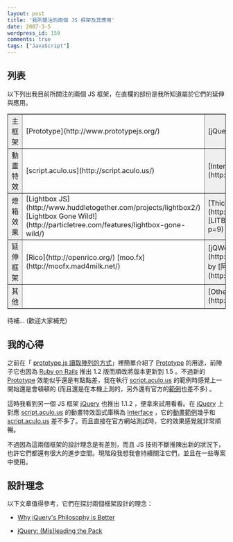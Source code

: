 ```yaml
---
layout: post
title: '我所關注的兩個 JS 框架及其應用'
date: 2007-3-5
wordpress_id: 159
comments: true
tags: ["JavaScript"]
---
```


## 列表

以下列出我目前所關注的兩個 JS 框架，在直欄的部份是我所知道屬於它們的延伸與應用。
<table width="400" border="1" cellpadding="5" cellspacing="0" style="border-collapse: collapse;">
<tbody>
<tr>
<td width="20%" style="background-color: #EEE;">主框架</td>
<td width="40%">[Prototype](http://www.prototypejs.org/)</td>
<td width="40%" style="background-color: #EFEFEF;">[jQuery](http://jquery.com/)</td>
</tr>
<tr>
<td style="background-color: #EEE;">動畫特效</td>
<td>[script.aculo.us](http://script.aculo.us/)</td>
<td style="background-color: #EFEFEF;">[Interface](http://interface.eyecon.ro/)</td>
</tr>
<tr>
<td style="background-color: #EEE;">燈箱效果</td>
<td>[Lightbox JS](http://www.huddletogether.com/projects/lightbox2/)
[Lightbox Gone Wild!](http://particletree.com/features/lightbox-gone-wild/)</td>
<td style="background-color: #EFEFEF;">[ThickBox](http://jquery.com/demo/thickbox/)
[LITBox](http://www.ryanjlowe.com/?p=9)</td>
</tr>
<tr>
<td style="background-color: #EEE;">延伸框架</td>
<td>[Rico](http://openrico.org/)
[moo.fx](http://moofx.mad4milk.net/)</td>
<td style="background-color: #EFEFEF;">[jQWebExt](http://code.google.com/p/jqwebext/) by [阿土伯](http://racklin.blogspot.com/)</td>
</tr>
<tr>
<td style="background-color: #EEE;">其他</td>
<td>&nbsp;</td>
<td style="background-color: #EFEFEF;">[Other Plugins](http://docs.jquery.com/Plugins)</td>
</tr>
</tbody>
</table>

待補... (歡迎大家補充) 

## 我的心得

之前在「 [prototype.js 讀取陣列的方式](http://blog.roodo.com/jaceju/archives/1930712.html)」裡簡單介紹了 [Prototype](http://www.prototypejs.org/) 的用途，前陣子它也因為 [Ruby on Rails](http://www.rubyonrails.org/) 推出 1.2 版而順改將版本更新到 1.5 。不過新的 [Prototype](http://www.prototypejs.org/) 效能似乎還是有點點差，我在執行 [script.aculo.us](http://script.aculo.us/) 的範例時感覺上一開始還是會頓頓的 (而且還是在本機上測的，另外還有官方的[範例](http://wiki.script.aculo.us/scriptaculous/show/Demos)也差不多) 。

這時我看到另一個 JS 框架 [jQuery](http://jquery.com/) 也推出 1.1.2 ，便拿來試用看看。在 [jQuery](http://jquery.com/) 上對應 [script.aculo.us](http://script.aculo.us/) 的動畫特效函式庫稱為 [Interface](http://interface.eyecon.ro/) ，它的[動畫範例](http://interface.eyecon.ro/demos)幾乎和 [script.aculo.us](http://script.aculo.us/) 差不多了。而且直接在官方網站測試時，它的效果感覺就非常順暢。

不過因為這兩個框架的設計理念是有差別，而且 JS 技術不斷推陳出新的狀況下，也許它們都還有很大的進步空間。現階段我想我會持續關注它們，並且在一些專案中使用。 

## 設計理念

以下文章值得參考，它們在探討兩個框架設計的理念： 

* [Why jQuery's Philosophy is Better](http://jquery.com/blog/2006/08/20/why-jquerys-philosophy-is-better/)

* [jQuery: (Mis)leading the Pack](http://encytemedia.com/blog/articles/2006/08/23/jquery-mis-leading-the-pack)


